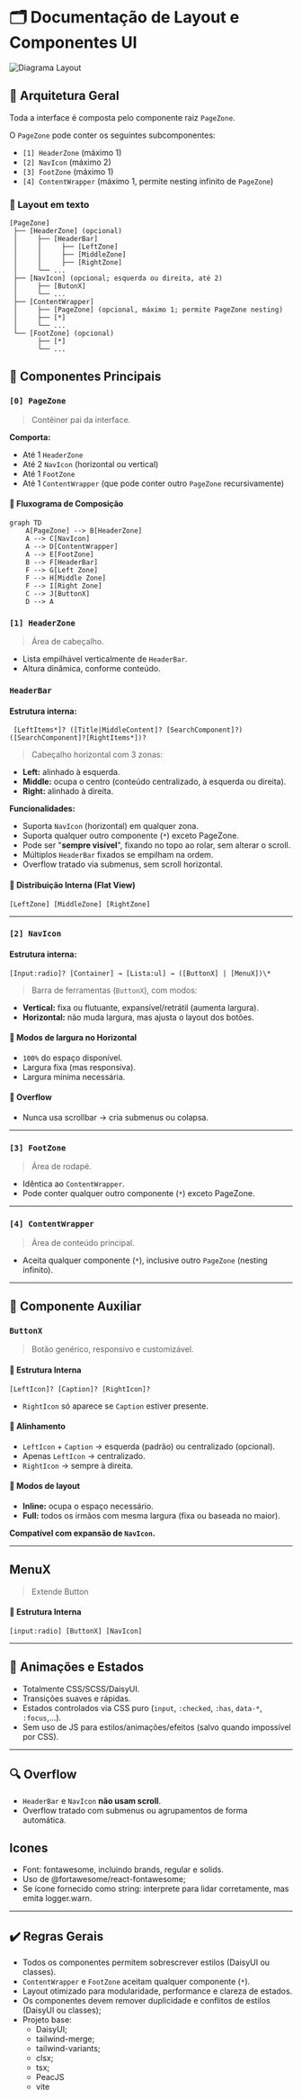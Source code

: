 # 🗂️ Documentação de Layout e Componentes UI

<img src="ui.svg" alt="Diagrama Layout" style="max-height:30vh;">

## 🔷 Arquitetura Geral

Toda a interface é composta pelo componente raiz `PageZone`.

O `PageZone` pode conter os seguintes subcomponentes:

- `[1] HeaderZone` (máximo 1)
- `[2] NavIcon` (máximo 2)
- `[3] FootZone` (máximo 1)
- `[4] ContentWrapper` (máximo 1, permite nesting infinito de `PageZone`)

### 📜 Layout em texto

```
[PageZone]
 ├── [HeaderZone] (opcional)
 │     ├── [HeaderBar]
 │     │     ├── [LeftZone]
 │     │     ├── [MiddleZone]
 │     │     ├── [RightZone]
 │     └── ...
 ├── [NavIcon] (opcional; esquerda ou direita, até 2)
 │     ├── [ButonX]
 │     └── ...
 ├── [ContentWrapper]
 │     ├── [PageZone] (opcional, máximo 1; permite PageZone nesting)
 │     ├── [*]
 │     └── ...
 └── [FootZone] (opcional)
       ├── [*]
       └── ...
```

## 🔹 Componentes Principais

### `[0] PageZone`

> Contêiner pai da interface.

**Comporta:**

- Até 1 `HeaderZone`
- Até 2 `NavIcon` (horizontal ou vertical)
- Até 1 `FootZone`
- Até 1 `ContentWrapper` (que pode conter outro `PageZone` recursivamente)

#### 🧩 Fluxograma de Composição

```mermaid
graph TD
    A[PageZone] --> B[HeaderZone]
    A --> C[NavIcon]
    A --> D[ContentWrapper]
    A --> E[FootZone]
    B --> F[HeaderBar]
    F --> G[Left Zone]
    F --> H[Middle Zone]
    F --> I[Right Zone]
    C --> J[ButtonX]
    D --> A
```

### `[1] HeaderZone`

> Área de cabeçalho.

- Lista empilhável verticalmente de `HeaderBar`.
- Altura dinâmica, conforme conteúdo.

### `HeaderBar`

#### Estrutura interna:

```
 [LeftItems*]? ([Title|MiddleContent]? [SearchComponent]?) ([SearchComponent]?[RightItems*])?
```

> Cabeçalho horizontal com 3 zonas:

- **Left:** alinhado à esquerda.
- **Middle:** ocupa o centro (conteúdo centralizado, à esquerda ou direita).
- **Right:** alinhado à direita.

**Funcionalidades:**

- Suporta `NavIcon` (horizontal) em qualquer zona.
- Suporta qualquer outro componente (`*`) exceto PageZone.
- Pode ser "**sempre visível**", fixando no topo ao rolar, sem alterar o scroll.
- Múltiplos `HeaderBar` fixados se empilham na ordem.
- Overflow tratado via submenus, sem scroll horizontal.

#### 📐 Distribuição Interna (Flat View)

```
[LeftZone] [MiddleZone] [RightZone]
```

---

### `[2] NavIcon`

#### Estrutura interna:

```
[Input:radio]? [Container] → [Lista:ul] → ([ButtonX] | [MenuX])\*
```

> Barra de ferramentas (`ButtonX`), com modos:

- **Vertical:** fixa ou flutuante, expansível/retrátil (aumenta largura).
- **Horizontal:** não muda largura, mas ajusta o layout dos botões.

#### 📐 Modos de largura no Horizontal

- `100%` do espaço disponível.
- Largura fixa (mas responsiva).
- Largura mínima necessária.

#### 📐 Overflow

- Nunca usa scrollbar → cria submenus ou colapsa.

---

### `[3] FootZone`

> Área de rodapé.

- Idêntica ao `ContentWrapper`.
- Pode conter qualquer outro componente (`*`) exceto PageZone.

---

### `[4] ContentWrapper`

> Área de conteúdo principal.

- Aceita qualquer componente (`*`), inclusive outro `PageZone` (nesting infinito).

---

## 🔘 Componente Auxiliar

### `ButtonX`

> Botão genérico, responsivo e customizável.

#### 📐 Estrutura Interna

```
[LeftIcon]? [Caption]? [RightIcon]?
```

- `RightIcon` só aparece se `Caption` estiver presente.

#### 📐 Alinhamento

- `LeftIcon` + `Caption` → esquerda (padrão) ou centralizado (opcional).
- Apenas `LeftIcon` → centralizado.
- `RightIcon` → sempre à direita.

#### 📐 Modos de layout

- **Inline:** ocupa o espaço necessário.
- **Full:** todos os irmãos com mesma largura (fixa ou baseada no maior).

**Compatível com expansão de `NavIcon`.**

---

## MenuX

> Extende Button

#### 📐 Estrutura Interna

```
[input:radio] [ButtonX] [NavIcon]
```

---

## 🔧 Animações e Estados

- Totalmente CSS/SCSS/DaisyUI.
- Transições suaves e rápidas.
- Estados controlados via CSS puro (`input`, `:checked`, `:has`, `data-*`, `:focus`,...).
- Sem uso de JS para estilos/animações/efeitos (salvo quando impossível por CSS).

---

## 🔍 Overflow

- `HeaderBar` e `NavIcon` **não usam scroll**.
- Overflow tratado com submenus ou agrupamentos de forma automática.

## Icones

- Font: fontawesome, incluindo brands, regular e solids.
- Uso de @fortawesome/react-fontawesome;
- Se ícone fornecido como string: interprete para lidar corretamente, mas emita logger.warn.

---

## ✔️ Regras Gerais

- Todos os componentes permitem sobrescrever estilos (DaisyUI ou classes).
- `ContentWrapper` e `FootZone` aceitam qualquer componente (`*`).
- Layout otimizado para modularidade, performance e clareza de estados.
- Os componentes devem remover duplicidade e conflitos de estilos (DaisyUI ou classes);
- Projeto base:
  - DaisyUI;
  - tailwind-merge;
  - tailwind-variants;
  - clsx;
  - tsx;
  - PeacJS
  - vite
